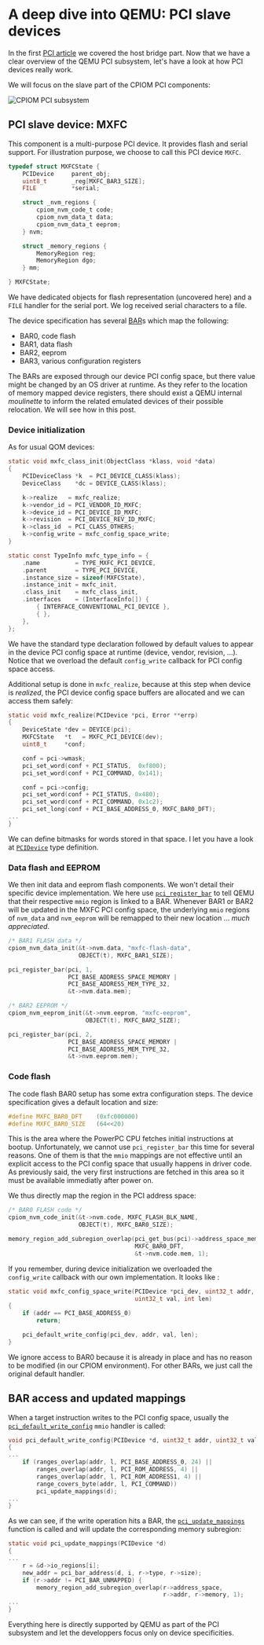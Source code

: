 # A deep dive into QEMU: PCI slave devices

In the first [PCI article](pci.md) we covered the host bridge
part. Now that we have a clear overview of the QEMU PCI subsystem,
let's have a look at how PCI devices really work.

We will focus on the slave part of the CPIOM PCI components:

![CPIOM PCI subsystem](./assets/images/6d54ba55-f68f-43d1-a020-aca2e3a9468b.png)


## PCI slave device: MXFC

This component is a multi-purpose PCI device. It provides flash and
serial support. For illustration purpose, we choose to call this PCI
device `MXFC`.

```c
typedef struct MXFCState {
    PCIDevice     parent_obj;
    uint8_t       _reg[MXFC_BAR3_SIZE];
    FILE          *serial;

    struct _nvm_regions {
        cpiom_nvm_code_t code;
        cpiom_nvm_data_t data;
        cpiom_nvm_data_t eeprom;
    } nvm;

    struct _memory_regions {
        MemoryRegion reg;
        MemoryRegion dgo;
    } mm;

} MXFCState;
```

We have dedicated objects for flash representation (uncovered here)
and a `FILE` handler for the serial port. We log received serial
characters to a file.

The device specification has several
[BAR](https://wiki.osdev.org/PCI#Base_Address_Registers)s which map
the following:
- BAR0, code flash
- BAR1, data flash
- BAR2, eeprom
- BAR3, various configuration registers

The BARs are exposed through our device PCI config space, but there
value might be changed by an OS driver at runtime. As they refer to
the location of memory mapped device registers, there should exist a
QEMU internal *moulinette* to inform the related emulated devices of
their possible relocation. We will see how in this post.

### Device initialization

As for usual QOM devices:

```c
static void mxfc_class_init(ObjectClass *klass, void *data)
{
    PCIDeviceClass *k  = PCI_DEVICE_CLASS(klass);
    DeviceClass    *dc = DEVICE_CLASS(klass);

    k->realize   = mxfc_realize;
    k->vendor_id = PCI_VENDOR_ID_MXFC;
    k->device_id = PCI_DEVICE_ID_MXFC;
    k->revision  = PCI_DEVICE_REV_ID_MXFC;
    k->class_id  = PCI_CLASS_OTHERS;
    k->config_write = mxfc_config_space_write;
}

static const TypeInfo mxfc_type_info = {
    .name          = TYPE_MXFC_PCI_DEVICE,
    .parent        = TYPE_PCI_DEVICE,
    .instance_size = sizeof(MXFCState),
    .instance_init = mxfc_init,
    .class_init    = mxfc_class_init,
    .interfaces    = (InterfaceInfo[]) {
        { INTERFACE_CONVENTIONAL_PCI_DEVICE },
        { },
    },
};
```

We have the standard type declaration followed by default values to
appear in the device PCI config space at runtime (device, vendor,
revision, ...). Notice that we overload the default `config_write`
callback for PCI config space access.

Additional setup is done in `mxfc_realize`, because at this step when
device is *realized*, the PCI device config space buffers are
allocated and we can access them safely:

```c
static void mxfc_realize(PCIDevice *pci, Error **errp)
{
    DeviceState *dev = DEVICE(pci);
    MXFCState   *t   = MXFC_PCI_DEVICE(dev);
    uint8_t     *conf;

    conf = pci->wmask;
    pci_set_word(conf + PCI_STATUS,  0xf800);
    pci_set_word(conf + PCI_COMMAND, 0x141);

    conf = pci->config;
    pci_set_word(conf + PCI_STATUS, 0x480);
    pci_set_word(conf + PCI_COMMAND, 0x1c2);
    pci_set_long(conf + PCI_BASE_ADDRESS_0, MXFC_BAR0_DFT);
...
}
```

We can define bitmasks for words stored in that space. I let you have
a look at
[`PCIDevice`](https://github.com/qemu/qemu/blob/v4.2.0/include/hw/pci/pci.h#L266)
type definition.

### Data flash and EEPROM

We then init data and eeprom flash components. We won't detail their
specific device implementation. We here use
[`pci_register_bar`](https://github.com/qemu/qemu/blob/v4.2.0/hw/pci/pci.c#L1138)
to tell QEMU that their respective `mmio` region is linked to a
BAR. Whenever BAR1 or BAR2 will be updated in the MXFC PCI config
space, the underlying `mmio` regions of `nvm_data` and `nvm_eeprom`
will be remapped to their new location ... *much appreciated*.

```c
/* BAR1 FLASH data */
cpiom_nvm_data_init(&t->nvm.data, "mxfc-flash-data",
                    OBJECT(t), MXFC_BAR1_SIZE);

pci_register_bar(pci, 1,
                 PCI_BASE_ADDRESS_SPACE_MEMORY |
                 PCI_BASE_ADDRESS_MEM_TYPE_32,
                 &t->nvm.data.mem);

/* BAR2 EEPROM */
cpiom_nvm_eeprom_init(&t->nvm.eeprom, "mxfc-eeprom",
                      OBJECT(t), MXFC_BAR2_SIZE);

pci_register_bar(pci, 2,
                 PCI_BASE_ADDRESS_SPACE_MEMORY |
                 PCI_BASE_ADDRESS_MEM_TYPE_32,
                 &t->nvm.eeprom.mem);
```

### Code flash

The code flash BAR0 setup has some extra configuration steps. The
device specification gives a default location and size:

```c
#define MXFC_BAR0_DFT    (0xfc000000)
#define MXFC_BAR0_SIZE   (64<<20)
```

This is the area where the PowerPC CPU fetches initial instructions at
bootup. Unfortunately, we cannot use `pci_register_bar` this time for
several reasons. One of them is that the `mmio` mappings are not
effective until an explicit access to the PCI config space that
usually happens in driver code. As previously said, the very first
instructions are fetched in this area so it must be available
immediatly after power on.

We thus directly map the region in the PCI address space:

```c
/* BAR0 FLASH code */
cpiom_nvm_code_init(&t->nvm.code, MXFC_FLASH_BLK_NAME,
                    OBJECT(t), MXFC_BAR0_SIZE);

memory_region_add_subregion_overlap(pci_get_bus(pci)->address_space_mem,
                                    MXFC_BAR0_DFT,
                                    &t->nvm.code.mem, 1);
```

If you remember, during device initialization we overloaded the
`config_write` callback with our own implementation. It looks like :

```c
static void mxfc_config_space_write(PCIDevice *pci_dev, uint32_t addr,
                                    uint32_t val, int len)
{
    if (addr == PCI_BASE_ADDRESS_0)
        return;

    pci_default_write_config(pci_dev, addr, val, len);
}
```

We ignore access to BAR0 because it is already in place and has no
reason to be modified (in our CPIOM environment). For other BARs, we
just call the original default handler.

## BAR access and updated mappings

When a target instruction writes to the PCI config space, usually the
[`pci_default_write_config`](https://github.com/qemu/qemu/blob/v4.2.0/hw/pci/pci.c#L1393)
`mmio` handler is called:

```c
void pci_default_write_config(PCIDevice *d, uint32_t addr, uint32_t val_in, int l)
{
...
    if (ranges_overlap(addr, l, PCI_BASE_ADDRESS_0, 24) ||
        ranges_overlap(addr, l, PCI_ROM_ADDRESS, 4) ||
        ranges_overlap(addr, l, PCI_ROM_ADDRESS1, 4) ||
        range_covers_byte(addr, l, PCI_COMMAND))
        pci_update_mappings(d);
...
}
```

As we can see, if the write operation hits a BAR, the
[`pci_update_mappings`](https://github.com/qemu/qemu/blob/v4.2.0/hw/pci/pci.c#L1320)
function is called and will update the corresponding memory subregion:

```c
static void pci_update_mappings(PCIDevice *d)
{
...
    r = &d->io_regions[i];
    new_addr = pci_bar_address(d, i, r->type, r->size);
    if (r->addr != PCI_BAR_UNMAPPED) {
        memory_region_add_subregion_overlap(r->address_space,
                                            r->addr, r->memory, 1);
...
}
```

Everything here is directly supported by QEMU as part of the PCI
subsystem and let the developpers focus only on device specificities.
